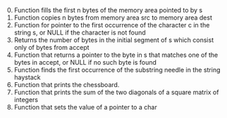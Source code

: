 0. Function fills the first n bytes of the memory area pointed to by s
1. Function copies n bytes from memory area src to memory area dest
2. Function for pointer to the first occurrence of the character c in the string s, or NULL if the character is not found
3. Returns the number of bytes in the initial segment of s which consist only of bytes from accept
4. Function that returns a pointer to the byte in s that matches one of the bytes in accept, or NULL if no such byte is found
5. Function finds the first occurrence of the substring needle in the string haystack
6. Function that prints the chessboard.
7. Function that prints the sum of the two diagonals of a square matrix of integers
8. Function that sets the value of a pointer to a char
